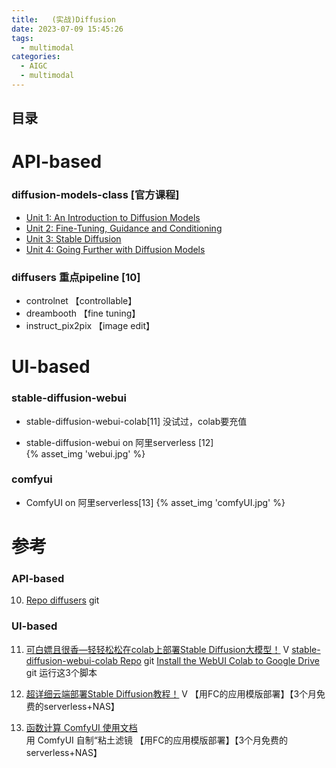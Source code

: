 ```yaml
---
title:   (实战)Diffusion 
date: 2023-07-09 15:45:26
tags:
  - multimodal
categories:
  - AIGC  
  - multimodal
---
```


<p></p>
<!-- more -->

## 目录
<!-- toc -->


# API-based
### diffusion-models-class [官方课程]
+ [Unit 1: An Introduction to Diffusion Models](https://candied-skunk-1ca.notion.site/Unit-1-An-Introduction-to-Diffusion-Models-f0ee4c8bc4914ef8961b48241064b2b7?pvs=4)
+ [Unit 2: Fine-Tuning, Guidance and Conditioning](https://candied-skunk-1ca.notion.site/Unit-2-Fine-Tuning-Guidance-and-Conditioning-27180b80a58e4bd2860019c4237a8532?pvs=4)
+ [Unit 3: Stable Diffusion](https://candied-skunk-1ca.notion.site/Unit-3-Stable-Diffusion-a8770ac5b0214c2f9cfce878812b5bf8?pvs=4)
+ [Unit 4: Going Further with Diffusion Models](https://candied-skunk-1ca.notion.site/Unit-4-Going-Further-with-Diffusion-Models-e997fe47d4e64069bba59ac81b7a4718?pvs=4)


### diffusers 重点pipeline [10]
  - controlnet 【controllable】
  - dreambooth 【fine tuning】
  - instruct_pix2pix 【image edit】

# UI-based
### stable-diffusion-webui
+ stable-diffusion-webui-colab[11]
  没试过，colab要充值

+ stable-diffusion-webui   on   阿里serverless [12]  
  {% asset_img  'webui.jpg' %}

### comfyui
+ ComfyUI  on  阿里serverless[13]
  {% asset_img  'comfyUI.jpg' %}



# 参考
###  API-based
10. [Repo diffusers](https://github.com/huggingface/diffusers/tree/main/examples) git


### UI-based
11.  [可白嫖且很香—轻轻松松在colab上部署Stable Diffusion大模型！](https://www.bilibili.com/video/BV1QS421A7zF/) V
      [stable-diffusion-webui-colab Repo](https://github.com/camenduru/stable-diffusion-webui-colab) git
      [Install the WebUI Colab to Google Drive ](https://github.com/camenduru/stable-diffusion-webui-colab/tree/drive) git 运行这3个脚本


12. [超详细云端部署Stable Diffusion教程！](https://www.bilibili.com/video/BV19u411x7Bk/) V
    【用FC的应用模版部署】【3个月免费的serverless+NAS】
    
13. [函数计算 ComfyUI 使用文档](https://alidocs.dingtalk.com/i/p/x9JOGOjr65om4QLAy0mVPNbMnOEE8z89)  
    用 ComfyUI 自制“粘土滤镜
    【用FC的应用模版部署】【3个月免费的serverless+NAS】
